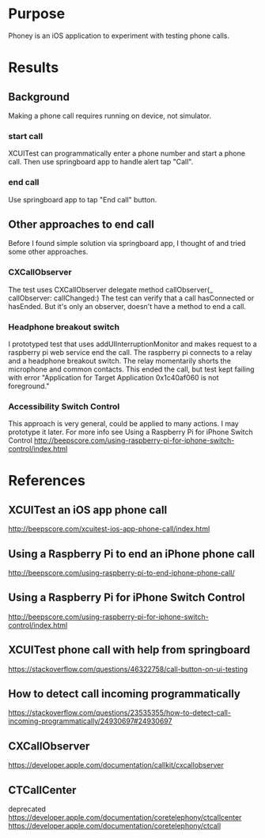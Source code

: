 # Purpose
Phoney is an iOS application to experiment with testing phone calls.

# Results

## Background
Making a phone call requires running on device, not simulator.

### start call
XCUITest can programmatically enter a phone number and start a phone call.
Then use springboard app to handle alert tap "Call".
### end call
Use springboard app to tap "End call" button.

## Other approaches to end call
Before I found simple solution via springboard app, I thought of and tried some other approaches.

### CXCallObserver
The test uses CXCallObserver delegate method callObserver(_ callObserver: callChanged:)
The test can verify that a call hasConnected or hasEnded.
But it's only an observer, doesn't have a method to end a call.

### Headphone breakout switch
I prototyped test that uses addUIInterruptionMonitor and makes request to a raspberry pi web service end the call.
The raspberry pi connects to a relay and a headphone breakout switch.
The relay momentarily shorts the microphone and common contacts.
This ended the call, but test kept failing with error "Application for Target Application 0x1c40af060 is not foreground."

### Accessibility Switch Control
This approach is very general, could be applied to many actions.
I may prototype it later.
For more info see Using a Raspberry Pi for iPhone Switch Control
http://beepscore.com/using-raspberry-pi-for-iphone-switch-control/index.html

# References

## XCUITest an iOS app phone call
http://beepscore.com/xcuitest-ios-app-phone-call/index.html

## Using a Raspberry Pi to end an iPhone phone call
http://beepscore.com/using-raspberry-pi-to-end-iphone-phone-call/

## Using a Raspberry Pi for iPhone Switch Control
http://beepscore.com/using-raspberry-pi-for-iphone-switch-control/index.html

## XCUITest phone call with help from springboard
https://stackoverflow.com/questions/46322758/call-button-on-ui-testing

## How to detect call incoming programmatically
https://stackoverflow.com/questions/23535355/how-to-detect-call-incoming-programmatically/24930697#24930697

## CXCallObserver
https://developer.apple.com/documentation/callkit/cxcallobserver

## CTCallCenter
deprecated
https://developer.apple.com/documentation/coretelephony/ctcallcenter
https://developer.apple.com/documentation/coretelephony/ctcall

